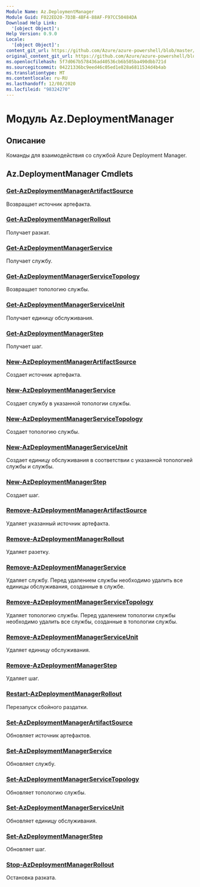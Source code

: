 ```yaml
---
Module Name: Az.DeploymentManager
Module Guid: F022ED20-7D3B-4BF4-88AF-F97CC50484DA
Download Help Link:
  '[object Object]': 
Help Version: 0.9.0
Locale:
  '[object Object]': 
content_git_url: https://github.com/Azure/azure-powershell/blob/master/src/DeploymentManager/DeploymentManager/help/Az.DeploymentManager.md
original_content_git_url: https://github.com/Azure/azure-powershell/blob/master/src/DeploymentManager/DeploymentManager/help/Az.DeploymentManager.md
ms.openlocfilehash: 5f7d067b578436ad40536cb6b505ba490dbb721d
ms.sourcegitcommit: 04221336bc9eed46c05ed1e828a6811534d4b4ab
ms.translationtype: MT
ms.contentlocale: ru-RU
ms.lasthandoff: 12/08/2020
ms.locfileid: "98324270"
---
```

# Модуль Az.DeploymentManager
## Описание
Команды для взаимодействия со службой Azure Deployment Manager.

## Az.DeploymentManager Cmdlets
### [Get-AzDeploymentManagerArtifactSource](Get-AzDeploymentManagerArtifactSource.md)
Возвращает источник артефакта.

### [Get-AzDeploymentManagerRollout](Get-AzDeploymentManagerRollout.md)
Получает разкат.

### [Get-AzDeploymentManagerService](Get-AzDeploymentManagerService.md)
Получает службу.

### [Get-AzDeploymentManagerServiceTopology](Get-AzDeploymentManagerServiceTopology.md)
Возвращает топологию службы.

### [Get-AzDeploymentManagerServiceUnit](Get-AzDeploymentManagerServiceUnit.md)
Получает единицу обслуживания.

### [Get-AzDeploymentManagerStep](Get-AzDeploymentManagerStep.md)
Получает шаг.

### [New-AzDeploymentManagerArtifactSource](New-AzDeploymentManagerArtifactSource.md)
Создает источник артефакта.

### [New-AzDeploymentManagerService](New-AzDeploymentManagerService.md)
Создает службу в указанной топологии службы.

### [New-AzDeploymentManagerServiceTopology](New-AzDeploymentManagerServiceTopology.md)
Создает топологию службы.

### [New-AzDeploymentManagerServiceUnit](New-AzDeploymentManagerServiceUnit.md)
Создает единицу обслуживания в соответствии с указанной топологией службы и службы.

### [New-AzDeploymentManagerStep](New-AzDeploymentManagerStep.md)
Создает шаг.

### [Remove-AzDeploymentManagerArtifactSource](Remove-AzDeploymentManagerArtifactSource.md)
Удаляет указанный источник артефакта.

### [Remove-AzDeploymentManagerRollout](Remove-AzDeploymentManagerRollout.md)
Удаляет разетку.

### [Remove-AzDeploymentManagerService](Remove-AzDeploymentManagerService.md)
Удаляет службу. Перед удалением службы необходимо удалить все единицы обслуживания, созданные в службе.

### [Remove-AzDeploymentManagerServiceTopology](Remove-AzDeploymentManagerServiceTopology.md)
Удаляет топологию службы. Перед удалением топологии службы необходимо удалить все службы, созданные в топологии службы.

### [Remove-AzDeploymentManagerServiceUnit](Remove-AzDeploymentManagerServiceUnit.md)
Удаляет единицу обслуживания.

### [Remove-AzDeploymentManagerStep](Remove-AzDeploymentManagerStep.md)
Удаляет шаг.

### [Restart-AzDeploymentManagerRollout](Restart-AzDeploymentManagerRollout.md)
Перезапуск сбойного раздатки.

### [Set-AzDeploymentManagerArtifactSource](Set-AzDeploymentManagerArtifactSource.md)
Обновляет источник артефактов.

### [Set-AzDeploymentManagerService](Set-AzDeploymentManagerService.md)
Обновляет службу.

### [Set-AzDeploymentManagerServiceTopology](Set-AzDeploymentManagerServiceTopology.md)
Обновляет топологию службы.

### [Set-AzDeploymentManagerServiceUnit](Set-AzDeploymentManagerServiceUnit.md)
Обновляет единицу обслуживания.

### [Set-AzDeploymentManagerStep](Set-AzDeploymentManagerStep.md)
Обновляет шаг.

### [Stop-AzDeploymentManagerRollout](Stop-AzDeploymentManagerRollout.md)
Остановка разката.

